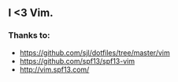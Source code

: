I <3 Vim.
---------

### Thanks to:
  * https://github.com/sjl/dotfiles/tree/master/vim
  * https://github.com/spf13/spf13-vim
  * http://vim.spf13.com/
